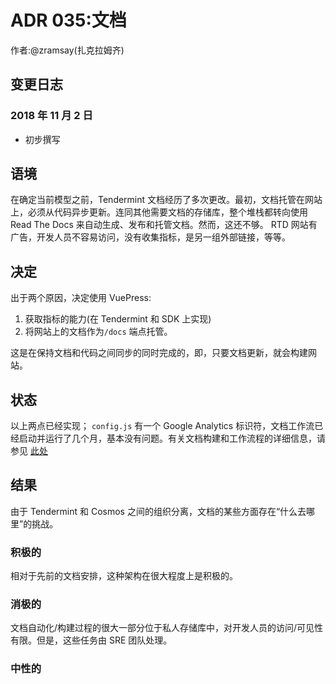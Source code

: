 # ADR 035:文档

作者:@zramsay(扎克拉姆齐)

## 变更日志

### 2018 年 11 月 2 日

- 初步撰写

## 语境

在确定当前模型之前，Tendermint 文档经历了多次更改。最初，文档托管在网站上，必须从代码异步更新。连同其他需要文档的存储库，整个堆栈都转向使用 Read The Docs 来自动生成、发布和托管文档。然而，这还不够。 RTD 网站有广告，开发人员不容易访问，没有收集指标，是另一组外部链接，等等。

## 决定

出于两个原因，决定使用 VuePress:

1) 获取指标的能力(在 Tendermint 和 SDK 上实现)
2) 将网站上的文档作为`/docs` 端点托管。

这是在保持文档和代码之间同步的同时完成的，即，只要文档更新，就会构建网站。

## 状态

以上两点已经实现； `config.js` 有一个 Google Analytics 标识符，文档工作流已经启动并运行了几个月，基本没有问题。有关文档构建和工作流程的详细信息，请参见 [此处](../DOCS_README.md)

## 结果

由于 Tendermint 和 Cosmos 之间的组织分离，文档的某些方面存在“什么去哪里”的挑战。

### 积极的

相对于先前的文档安排，这种架构在很大程度上是积极的。

### 消极的

文档自动化/构建过程的很大一部分位于私人存储库中，对开发人员的访问/可见性有限。但是，这些任务由 SRE 团队处理。

### 中性的
